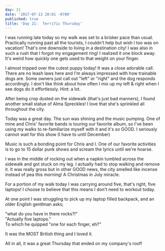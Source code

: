 ```yaml
---
day: 21
date: '2017-07-13 20:01 -0700'
published: true
title: 'Day 21:  Terrific Thursday'
---
```

I was running late today so my walk was set to a brisker pace than usual. Practically running past all the tourists, I couldn't help but wish I too was on vacation! That's one downside to living in a destination city! I was also in such a rush that I forgot my engagement ring! I realized it one block away. It's weird how quickly one gets used to that weight on your finger.

I almost tripped over the cutest puppy today! It was a close adorable call. There are no leash laws here and I'm always impressed with how trainable dogs are. Some owners just call out "left" or "right" and the dog responds accordingly. I don't like think about how often I mix up my left & right when I see dogs do it effortlessly. Hint: a lot.

After being crop dusted on the sidewalk (that's just bad manners), I found another small statue of Alma Spreckles! I love that she's sprinkled all throughout the city.

Today was a great day. The sun was shining and the music pumping. One of mine and Chris' favorite bands is touring our favorite album, so I've been using my walks to re-familiarize myself with it and it's so GOOD. I seriously cannot wait for this show (I have to until December) 

Music is such a bonding point for Chris and I. One of our favorite activities is to go to 15 dollar punk shows and scream the lyrics until we're hoarse.

I was in the  middle of rocking out when a napkin tumbled across the sidewalk and got stuck on my leg. I actually had to stop walking and remove it. It was really gross but in other GOOD news, the city smelled like incense instead of pea this morning! A Christmas in July miracle.

For a portion of my walk today I was carrying around five, that's right, five laptops! I choose to believe that this means I don't need to workout today. 

At one point I was struggling to pick up my laptop filled backpack, and an older English gentlman asks; 

"what do you have in there rocks?!"   
"Actually five laptops."  
To which he quipped "one for each finger, eh?"  

It was the MOST British thing and I loved it.

All in all, it was a great Thursday that ended on my company's roof!  